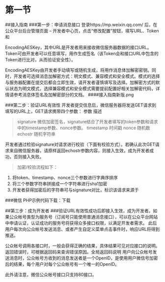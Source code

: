 # 第一节
##接入指南
###第一步：申请消息接口
登录https://mp.weixin.qq.com/ 后，在公众平台后台管理页面 – 开发者中心页，点击“修改配置”按钮，填写URL、Token和

EncodingAESKey，其中URL是开发者用来接收微信服务器数据的接口URL。Token可由开发者可以任意填写，用作生成签名（该Token会和接口URL中包含的Token进行比对，从而验证安全性）。

EncodingAESKey由开发者手动填写或随机生成，将用作消息体加解密密钥。同时，开发者可选择消息加解密方式：明文模式、兼容模式和安全模式。模式的选择与服务器配置在提交后都会立即生效，请开发者谨慎填写及选择。加解密方式的默认状态为明文模式，选择兼容模式和安全模式需要提前配置好相关加解密代码，详情请参考消息体签名及加解密部分的文档。
####接入指南新版.png

###第二步：验证URL有效性
开发者提交信息后，微信服务器将发送GET请求到填写的URL上，GET请求携带四个参数：
参数	描述

> signature	微信加密签名，signature结合了开发者填写的token参数和请求中的timestamp参数、nonce参数。
timestamp	时间戳
nonce	随机数
echostr	随机字符串

开发者通过检验signature对请求进行校验（下面有校验方式）。若确认此次GET请求来自微信服务器，请原样返回echostr参数内容，则接入生效，成为开发者成功，否则接入失败。

> 加密/校验流程如下：
1. 将token、timestamp、nonce三个参数进行字典序排序
2. 将三个参数字符串拼接成一个字符串进行sha1加密
3. 开发者获得加密后的字符串可与signature对比，标识该请求来源于

###微信
PHP示例代码下载：下载

##第三步：成为开发者
###验证URL有效性成功后即接入生效，成为开发者。如果公众帐号类型为服务号（订阅号只能使用普通消息接口），可以在公众平台网站中申请认证，认证成功的服务号将获得众多接口权限，以满足开发者需求。
此后用户每次向公众帐号发送消息、或者产生自定义菜单点击事件时，响应URL将得到推送。

公众帐号调用各接口时，一般会获得正确的结果，具体结果可见对应接口的说明。返回错误时，可根据返回码来查询错误原因。全局返回码说明
用户向公众帐号发送消息时，公众帐号方收到的消息发送者是一个OpenID，是使用用户微信号加密后的结果，每个用户对每个公众帐号有一个唯一的OpenID。

此外请注意，微信公众帐号接口只支持80接口。

